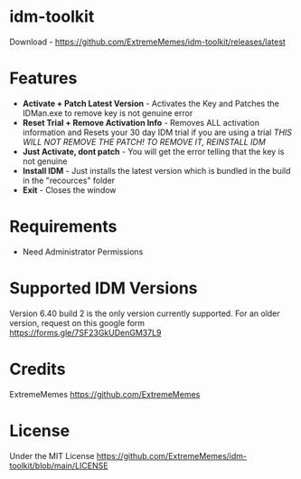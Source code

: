 # idm-toolkit
Download - https://github.com/ExtremeMemes/idm-toolkit/releases/latest
# Features
- **Activate + Patch Latest Version** - Activates the Key and Patches the IDMan.exe to remove key is not genuine error
- **Reset Trial + Remove Activation Info** - Removes ALL activation information and Resets your 30 day IDM trial if you are using a trial *THIS WILL NOT REMOVE THE PATCH! TO REMOVE IT, REINSTALL IDM*
- **Just Activate, dont patch** - You will get the error telling that the key is not genuine
- **Install IDM** - Just installs the latest version which is bundled in the build in the "recources" folder
- **Exit** - Closes the window

# Requirements
  - Need Administrator Permissions
 
# Supported IDM Versions
Version 6.40 build 2 is the only version currently supported. For an older version, request on this google form
https://forms.gle/7SF23GkUDenGM37L9
# Credits
ExtremeMemes https://github.com/ExtremeMemes

# License
Under the MIT License
https://github.com/ExtremeMemes/idm-toolkit/blob/main/LICENSE

